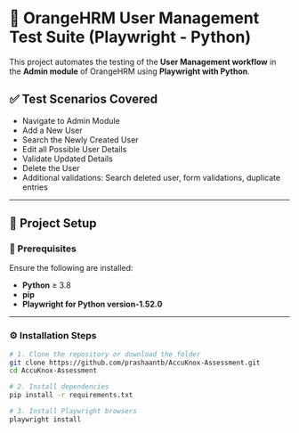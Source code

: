 # 🧪 OrangeHRM User Management Test Suite (Playwright - Python)

This project automates the testing of the **User Management workflow** in the **Admin module** of OrangeHRM using **Playwright with Python**.

## ✅ Test Scenarios Covered

- Navigate to Admin Module
- Add a New User
- Search the Newly Created User
- Edit all Possible User Details
- Validate Updated Details
- Delete the User
- Additional validations: Search deleted user, form validations, duplicate entries

---

## 🚀 Project Setup

### 📁 Prerequisites
Ensure the following are installed:

- **Python** ≥ 3.8
- **pip**
- **Playwright for Python version-1.52.0**

---

### ⚙️ Installation Steps

```bash
# 1. Clone the repository or download the folder
git clone https://github.com/prashaantb/AccuKnox-Assessment.git
cd AccuKnox-Assessment

# 2. Install dependencies
pip install -r requirements.txt

# 3. Install Playwright browsers
playwright install
